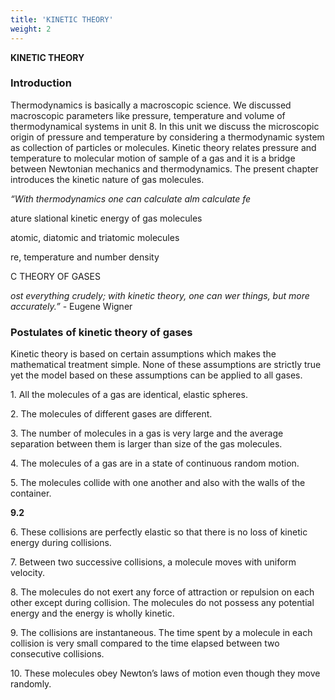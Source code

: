 ```yaml
---
title: 'KINETIC THEORY'
weight: 2
---
```

**KINETIC THEORY**

### Introduction


Thermodynamics is basically a macroscopic science. We discussed macroscopic parameters like pressure, temperature and volume of thermodynamical systems in unit 8. In this unit we discuss the microscopic origin of pressure and temperature by considering a thermodynamic system as collection of particles or molecules. Kinetic theory relates pressure and temperature to molecular motion of sample of a gas and it is a bridge between Newtonian mechanics and thermodynamics. The present chapter introduces the kinetic nature of gas molecules.





_“With thermodynamics one can calculate alm calculate fe_  

ature slational kinetic energy of gas molecules

atomic, diatomic and triatomic molecules

re, temperature and number density

C THEORY OF GASES

_ost everything crudely; with kinetic theory, one can wer things, but more accurately.”_ \- Eugene Wigner

### Postulates of kinetic theory of gases


Kinetic theory is based on certain assumptions which makes the mathematical treatment simple. None of these assumptions are strictly true yet the model based on these assumptions can be applied to all gases.

1\. All the molecules of a gas are identical, elastic spheres.

2\. The molecules of different gases are different.

3\. The number of molecules in a gas is very large and the average separation between them is larger than size of the gas molecules.

4\. The molecules of a gas are in a state of continuous random motion.

5\. The molecules collide with one another and also with the walls of the container.




  

**9.2**

6\. These collisions are perfectly elastic so that there is no loss of kinetic energy during collisions.

7\. Between two successive collisions, a molecule moves with uniform velocity.

8\. The molecules do not exert any force of attraction or repulsion on each other except during collision. The molecules do not possess any potential energy and the energy is wholly kinetic.

9\. The collisions are instantaneous. The time spent by a molecule in each collision is very small compared to the time elapsed between two consecutive collisions.

10\. These molecules obey Newton’s laws of motion even though they move randomly.